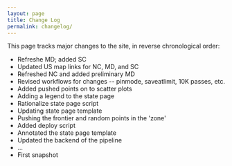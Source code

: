 ```yaml
---
layout: page
title: Change Log
permalink: changelog/
---
```


This page tracks major changes to the site, in reverse chronological order:

- Refreshe MD; added SC
- Updated US map links for NC, MD, and SC
- Refreshed NC and added preliminary MD
- Revised workflows for changes -- pinmode, saveatlimit, 10K passes, etc.
- Added pushed points on to scatter plots
- Adding a legend to the state page
- Rationalize state page script
- Updating state page template
- Pushing the frontier and random points in the 'zone'
- Added deploy script
- Annotated the state page template
- Updated the backend of the pipeline
- ...
- First snapshot